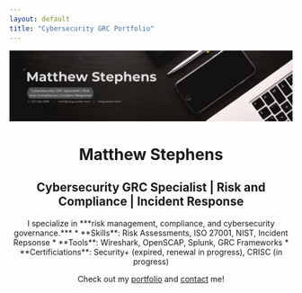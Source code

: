 ```yaml
---
layout: default
title: "Cybersecurity GRC Portfolio"
---
```

<header class="full-banner">
  <img src="riskguardian.png" alt="Portfolio Banner for Matthew Stephens">
    </head>
<h1>Matthew Stephens</h1>

<h2>Cybersecurity GRC Specialist | Risk and Compliance | Incident Response</h2>
I specialize in ***risk management, compliance, and cybersecurity governance.***
* **Skills**: Risk Assessments, ISO 27001, NIST, Incident Repsonse
* **Tools**: Wireshark, OpenSCAP, Splunk, GRC Frameworks
* **Certificiations**: Security+ (expired, renewal in progress), CRISC (in progress)

Check out my [portfolio](/portfolio.md) and [contact](/contact.md) me! 
